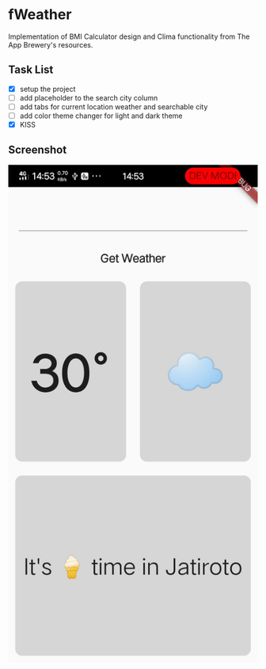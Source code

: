 # fWeather
Implementation of BMI Calculator design and Clima functionality from The App Brewery's resources.

## Task List
- [x] setup the project
- [ ] add placeholder to the search city column
- [ ] add tabs for current location weather and searchable city
- [ ] add color theme changer for light and dark theme
- [x] KISS

## Screenshot

![fWeather screenshot](https://github.com/nferdazel/fWeather/blob/master/fWeather_scrot.jpeg)


